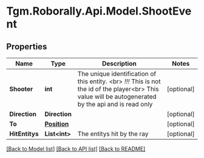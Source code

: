 
# Tgm.Roborally.Api.Model.ShootEvent

## Properties

Name | Type | Description | Notes
------------ | ------------- | ------------- | -------------
**Shooter** | **int** | The unique identification of this entity. &lt;br&gt; *!!!* This is not the id of the player&lt;br&gt; This value will be autogenerated by the api and is read only | [optional] 
**Direction** | **Direction** |  | [optional] 
**To** | [**Position**](Position.md) |  | [optional] 
**HitEntitys** | **List&lt;int&gt;** | The entitys hit by the ray | [optional] 

[[Back to Model list]](../README.md#documentation-for-models)
[[Back to API list]](../README.md#documentation-for-api-endpoints)
[[Back to README]](../README.md)

